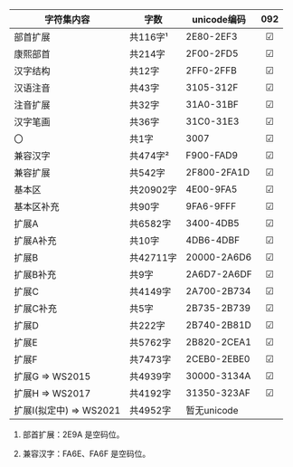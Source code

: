 | **字符集内容**          | **字数**  | **unicode编码** | **092** |
| ------------------ | ------- | ------------- |:-------:|
| 部首扩展               | 共116字¹  | 2E80-2EF3     | ☑       |
| 康熙部首               | 共214字   | 2F00-2FD5     | ☑       |
| 汉字结构               | 共12字    | 2FF0-2FFB     | ☑       |
| 汉语注音               | 共43字    | 3105-312F     | ☑       |
| 注音扩展               | 共32字    | 31A0-31BF     | ☑       |
| 汉字笔画               | 共36字    | 31C0-31E3     | ☑       |
| 〇                  | 共1字     | 3007          | ☑       |
| 兼容汉字               | 共474字²  | F900-FAD9     | ☑       |
| 兼容扩展               | 共542字   | 2F800-2FA1D   | ☑       |
| 基本区                | 共20902字 | 4E00-9FA5     | ☑       |
| 基本区补充              | 共90字    | 9FA6-9FFF     | ☑       |
| 扩展A                | 共6582字  | 3400-4DB5     | ☑       |
| 扩展A补充              | 共10字    | 4DB6-4DBF     | ☑       |
| 扩展B                | 共42711字 | 20000-2A6D6   | ☑       |
| 扩展B补充              | 共9字     | 2A6D7-2A6DF   | ☑       |
| 扩展C                | 共4149字  | 2A700-2B734   | ☑       |
| 扩展C补充              | 共5字     | 2B735-2B739   | ☑       |
| 扩展D                | 共222字   | 2B740-2B81D   | ☑       |
| 扩展E                | 共5762字  | 2B820-2CEA1   | ☑       |
| 扩展F                | 共7473字  | 2CEB0-2EBE0   | ☑       |
| 扩展G => WS2015      | 共4939字  | 30000-3134A   | ☑       |
| 扩展H => WS2017      | 共4192字  | 31350-323AF   | ☑       |
| 扩展I(拟定中) => WS2021 | 共4952字  | 暂无unicode     |         |

1. 部首扩展：2E9A 是空码位。

2. 兼容汉字：FA6E、FA6F 是空码位。
